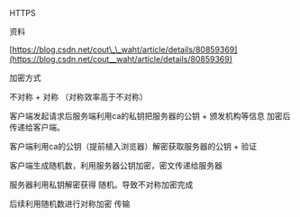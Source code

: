 HTTPS

资料

[https://blog.csdn.net/cout\_\_waht/article/details/80859369](https://blog.csdn.net/cout__waht/article/details/80859369)

加密方式 

  不对称 + 对称 （对称效率高于不对称）

客户端发起请求后服务端利用ca的私钥把服务器的公钥 + 颁发机构等信息  加密后传递给客户端。

客户端利用ca的公钥（提前植入浏览器）解密获取服务器的公钥 + 验证

客户端生成随机数，利用服务器公钥加密，密文传递给服务器

服务器利用私钥解密获得 随机。导致不对称加密完成

后续利用随机数进行对称加密 传输





